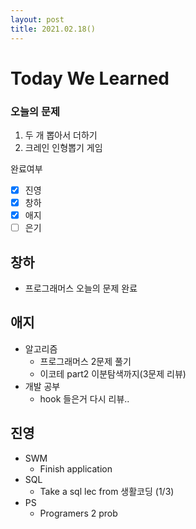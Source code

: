 ```yaml
---
layout: post
title: 2021.02.18()
---
```


# Today We Learned

###  오늘의 문제

1. 두 개 뽑아서 더하기
2. 크레인 인형뽑기 게임

완료여부  
- [x] 진영 
- [x] 창하 
- [x] 애지 
- [ ] 은기

## 창하

- 프로그래머스 오늘의 문제 완료

## 애지
- 알고리즘
  - 프로그래머스 2문제 풀기
  - 이코테 part2 이분탐색까지(3문제 리뷰)
- 개발 공부
  - hook 들은거 다시 리뷰..

## 진영

- SWM
  - Finish application
- SQL
  - Take a sql lec from 생활코딩 (1/3)
- PS
  - Programers 2 prob



